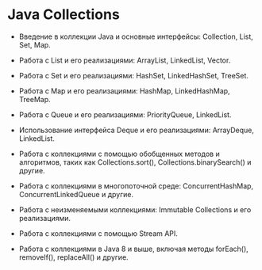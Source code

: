 # Java Collections

- Введение в коллекции Java и основные интерфейсы: Collection, List, Set, Map.


- Работа с List и его реализациями: ArrayList, LinkedList, Vector.


- Работа с Set и его реализациями: HashSet, LinkedHashSet, TreeSet.


- Работа с Map и его реализациями: HashMap, LinkedHashMap, TreeMap.


- Работа с Queue и его реализациями: PriorityQueue, LinkedList.


- Использование интерфейса Deque и его реализациями: ArrayDeque, LinkedList.


- Работа с коллекциями с помощью обобщенных методов и алгоритмов, таких как Collections.sort(), Collections.binarySearch() и другие.


- Работа с коллекциями в многопоточной среде: ConcurrentHashMap, ConcurrentLinkedQueue и другие.


- Работа с неизменяемыми коллекциями: Immutable Collections и его реализациями.


- Работа с коллекциями с помощью Stream API.


- Работа с коллекциями в Java 8 и выше, включая методы forEach(), removeIf(), replaceAll() и другие.
